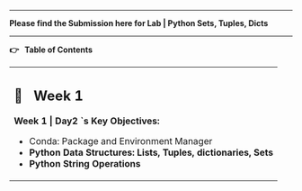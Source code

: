 
---

**Please find the Submission here for Lab | Python Sets, Tuples, Dicts**

---

**👉 **&nbsp;** Table of Contents**


<table>
  <tr>
   <td colspan="5" > <h2>📅 &nbsp;  <strong>Week 1</strong></h2>
<p>
<strong>Week 1 | Day2 `s Key Objectives:</strong>
<ul>

<li>Conda: Package and Environment Manager

<li><b>Python Data Structures: Lists, Tuples, dictionaries, Sets<b>

<li>Python String Operations
</li>
</ul>